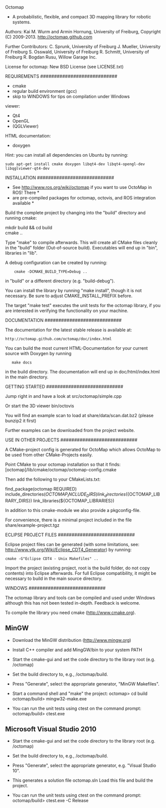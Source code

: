 
Octomap
- A probabilistic, flexible, and compact 3D mapping library for robotic systems.

Authors: Kai M. Wurm and Armin Hornung, University of Freiburg, Copyright (C) 2009-2013.
http://octomap.github.com

Further Contributors:
C. Sprunk, University of Freiburg
J. Mueller, University of Freiburg
S. Osswald, University of Freiburg
R. Schmitt, University of Freiburg
R. Bogdan Rusu, Willow Garage Inc.

License for octomap: New BSD License (see LICENSE.txt)


REQUIREMENTS
############################

 * cmake
 * regular build environment (gcc)
 * skip to WINDOWS for tips on compilation under Windows
 
 viewer: 
 * Qt4
 * OpenGL
 * (QGLViewer)

 HTML documentation: 
 * doxygen

 Hint: you can install all dependencies on Ubuntu by running:

    sudo apt-get install cmake doxygen libqt4-dev libqt4-opengl-dev libqglviewer-qt4-dev
       

       
INSTALLATION
############################
 
 * See http://www.ros.org/wiki/octomap if you want to use OctoMap in ROS! There  *
 * are pre-compiled packages for octomap, octovis, and ROS integration available *

Build the complete project by changing into the "build" directory 
and running cmake:

  mkdir build && cd build	
	cmake ..
	
Type "make" to compile afterwards. This will create all CMake
files cleanly in the "build" folder (Out-of-source build).
Executables will end up in "bin", libraries in "lib".


A debug configuration can be created by running:
	
        cmake -DCMAKE_BUILD_TYPE=Debug ..

in "build" or a different directory (e.g. "build-debug").

You can install the library by running "make install", though it 
is not necessary. Be sure to adjust CMAKE_INSTALL_PREFIX before.

The target "make test" executes the unit tests for the octomap library,
if you are interested in verifying the functionality on your machine.


DOCUMENTATION
############################

The documentation for the latest stable release is available at:
	
	http://octomap.github.com/octomap/doc/index.html

You can build the most current HTML-Documentation for your current
source with Doxygen by running 

       make docs

in the build directory. The documentation will end up in
doc/html/index.html in the main directory.


GETTING STARTED
############################

Jump right in and have a look at 
src/octomap/simple.cpp

Or start the 3D viewer
bin/octovis 

You will find an example scan to load at
share/data/scan.dat.bz2     (please bunzip2 it first)

Further examples can be downloaded from the project website.


USE IN OTHER PROJECTS
############################

A CMake-project config is generated for OctoMap which allows OctoMap
to be used from other CMake-Projects easily.

Point CMake to your octomap installation so that it finds:
[octomap]/lib/cmake/octomap/octomap-config.cmake

Then add the following to your CMakeLists.txt:

find_package(octomap REQUIRED)
include_directories(${OCTOMAP_INCLUDE_DIRS})
link_directories(${OCTOMAP_LIBRARY_DIRS})
link_libraries(${OCTOMAP_LIBRARIES})

In addition to this cmake-module we also provide a pkgconfig-file.

For convenience, there is a minimal project included in the file 
share/example-project.tgz


ECLIPSE PROJECT FILES
############################

Eclipse project files can be generated (with some limitations, see:
http://www.vtk.org/Wiki/Eclipse_CDT4_Generator) by running:

	cmake -G"Eclipse CDT4 - Unix Makefiles" ..
	
Import the project (existing project, root is the build folder, 
do not copy contents) into Eclipse afterwards. For full Eclipse
compatibility, it might be necessary to build in the main source
directory.


WINDOWS
############################

The octomap library and tools can be compiled and used
under Windows although this has not been tested in-depth. 
Feedback is welcome.

To compile the library you need cmake (http://www.cmake.org).

MinGW
------------------------------

* Download the MinGW distribution (http://www.mingw.org)
* Install C++ compiler and add MingGW/bin to your system PATH

* Start the cmake-gui and set the code directory to the 
  library root (e.g. /octomap)
* Set the build directory to, e.g., /octomap/build.
* Press "Generate", select the appropriate generator, 
  "MinGW Makefiles".

* Start a command shell and "make" the project:
  octomap> cd build
  octomap/build> mingw32-make.exe

* You can run the unit tests using ctest on the command prompt:
  octomap/build> ctest.exe


Microsoft Visual Studio 2010
------------------------------

* Start the cmake-gui and set the code directory to the 
  library root (e.g. /octomap)
* Set the build directory to, e.g., /octomap/build.
* Press "Generate", select the appropriate generator, 
  e.g. "Visual Studio 10".

* This generates a solution file octomap.sln
  Load this file and build the project.

* You can run the unit tests using ctest on the command prompt:
  octomap/build> ctest.exe -C Release

